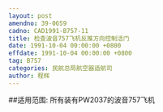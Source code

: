 ```yaml
---
layout: post
amendno: 39-0659
cadno: CAD1991-B757-11
title: 检查波音757飞机反推方向控制活门
date: 1991-10-04 00:00:00 +0800
effdate: 1991-10-04 00:00:00 +0800
tag: B757
categories: 民航总局航空器适航司
author: 程辉
---
```


##适用范围:
所有装有PW2037的波音757飞机

